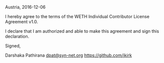 Austria, 2016-12-06

I hereby agree to the terms of the WETH Individual Contributor License
Agreement v1.0.

I declare that I am authorized and able to make this agreement and sign this
declaration.

Signed,

Darshaka Pathirana dpat@syn-net.org https://github.com/jkirk
